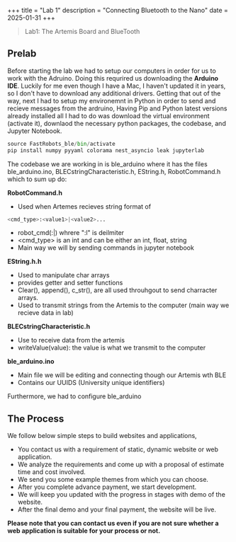 +++
title = "Lab 1"
description = "Connecting Bluetooth to the Nano"
date  = 2025-01-31
+++

> Lab1: The Artemis Board and BlueTooth


## Prelab
Before starting the lab we had to setup our computers in order for us to work with the Adruino. Doing this requrired us downloading the **Arduino IDE**. Luckily for me even though I have a Mac, I haven't updated it in years, so I don't have to download any additional drivers. Getting that out of the way, next I had to setup my environemnt in Python in order to send and recieve messages from the ardruino, Having Pip and Python latest versions already installed all I had to do was download the virtual environment (activate it), downlaod the necessary python packages, the codebase, and Jupyter Notebook. 



```python
source FastRobots_ble/bin/activate
pip install numpy pyyaml colorama nest_asyncio leak jupyterlab
```

The codebase we are working in is ble_arduino where it has the files ble_arduino.ino, BLECstringCharacteristic.h, EString.h, RobotCommand.h which to sum up do: 

**RobotCommand.h**
 - Used when Artemes recieves string format of 
```python
<cmd_type>:<value1>|<value2>...
```
- robot_cmd(:|) whrere ":l" is deilmiter 
- <cmd_type> is an int and <value> can be either an int, float, string 
- Main way we will by sending commands in jupyter notebook

**EString.h.h**
- Used to manipulate char arrays
- provides getter and setter functions 
- Clear(), append(), c_str(), are all used throuhgout to send charracter arrays. 
- Used to transmit strings from the Artemis to the computer (main way we recieve data in lab)

**BLECstringCharacteristic.h**
- Use to receive data from the artemis 
- writeValue(value): the value is what we transmit to the computer 

**ble_arduino.ino**
- Main file we will be editing and connecting though our Artemis wth BLE 
- Contains our UUIDS (University unique identifiers) 

Furthermore, we had to configure ble_arduino



## The Process

We follow below simple steps to build websites and applications,

- You contact us with a requirement of static, dynamic website or web application.
- We analyze the requirements and come up with a proposal of estimate time and cost involved.
- We send you some example themes from which you can choose.
- After you complete advance payment, we start development.
- We will keep you updated with the progress in stages with demo of the website.
- After the final demo and your final payment, the website will be live.


**Please note that you can contact us even if you are not sure whether a web application is suitable for your process or not.**